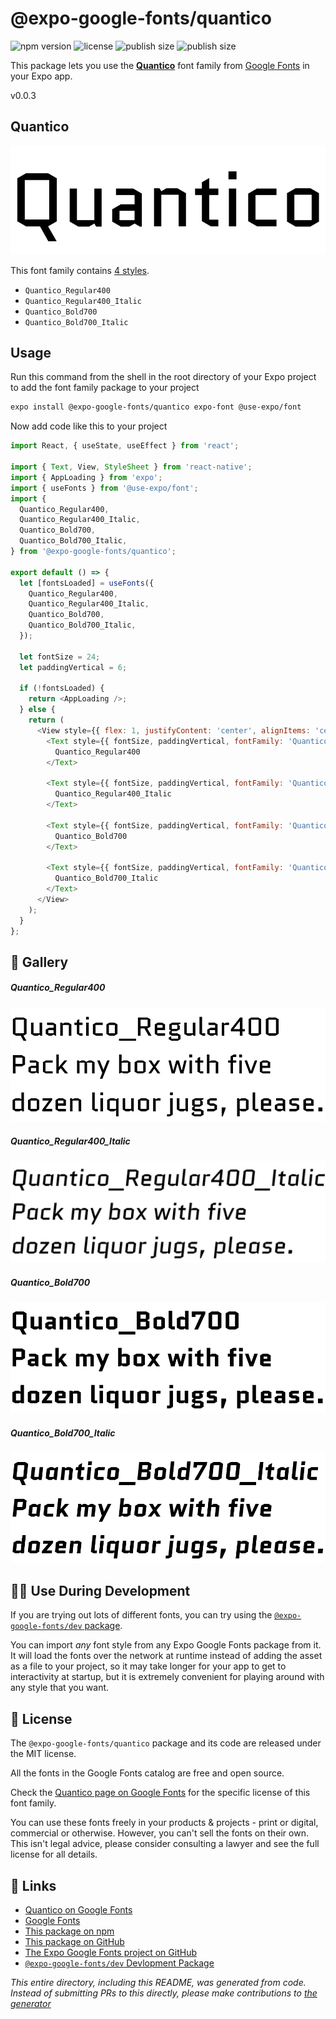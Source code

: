 # @expo-google-fonts/quantico

![npm version](https://flat.badgen.net/npm/v/@expo-google-fonts/quantico)
![license](https://flat.badgen.net/github/license/expo/google-fonts)
![publish size](https://flat.badgen.net/packagephobia/install/@expo-google-fonts/quantico)
![publish size](https://flat.badgen.net/packagephobia/publish/@expo-google-fonts/quantico)

This package lets you use the [**Quantico**](https://fonts.google.com/specimen/Quantico) font family from [Google Fonts](https://fonts.google.com/) in your Expo app.

v0.0.3

## Quantico

![Quantico](./font-family.png)

This font family contains [4 styles](#-gallery).

- `Quantico_Regular400`
- `Quantico_Regular400_Italic`
- `Quantico_Bold700`
- `Quantico_Bold700_Italic`

## Usage

Run this command from the shell in the root directory of your Expo project to add the font family package to your project
```sh
expo install @expo-google-fonts/quantico expo-font @use-expo/font
```

Now add code like this to your project
```js
import React, { useState, useEffect } from 'react';

import { Text, View, StyleSheet } from 'react-native';
import { AppLoading } from 'expo';
import { useFonts } from '@use-expo/font';
import {
  Quantico_Regular400,
  Quantico_Regular400_Italic,
  Quantico_Bold700,
  Quantico_Bold700_Italic,
} from '@expo-google-fonts/quantico';

export default () => {
  let [fontsLoaded] = useFonts({
    Quantico_Regular400,
    Quantico_Regular400_Italic,
    Quantico_Bold700,
    Quantico_Bold700_Italic,
  });

  let fontSize = 24;
  let paddingVertical = 6;

  if (!fontsLoaded) {
    return <AppLoading />;
  } else {
    return (
      <View style={{ flex: 1, justifyContent: 'center', alignItems: 'center' }}>
        <Text style={{ fontSize, paddingVertical, fontFamily: 'Quantico_Regular400' }}>
          Quantico_Regular400
        </Text>

        <Text style={{ fontSize, paddingVertical, fontFamily: 'Quantico_Regular400_Italic' }}>
          Quantico_Regular400_Italic
        </Text>

        <Text style={{ fontSize, paddingVertical, fontFamily: 'Quantico_Bold700' }}>
          Quantico_Bold700
        </Text>

        <Text style={{ fontSize, paddingVertical, fontFamily: 'Quantico_Bold700_Italic' }}>
          Quantico_Bold700_Italic
        </Text>
      </View>
    );
  }
};

```

## 🔡 Gallery

##### Quantico_Regular400
![Quantico_Regular400](./c0e68a0bf4434bcaf5078482638325be95f9ff8d23e161320e71396c3bac24db.ttf.png)

##### Quantico_Regular400_Italic
![Quantico_Regular400_Italic](./8dc51f4e759adff1e4ef04d9489decee6534f253a8c586119e29e6ac5d4ba3e8.ttf.png)

##### Quantico_Bold700
![Quantico_Bold700](./893455159a698723c49ac3c7b21b2eab8d58a8ae07a566c4b1aa1d49d301b100.ttf.png)

##### Quantico_Bold700_Italic
![Quantico_Bold700_Italic](./1021a5020ebf627e4f792a27cf1af37913a9f7f26454ac4cc914f0f78b08df22.ttf.png)


## 👩‍💻 Use During Development

If you are trying out lots of different fonts, you can try using the [`@expo-google-fonts/dev` package](https://github.com/expo/google-fonts/tree/master/font-packages/dev#readme).

You can import *any* font style from any Expo Google Fonts package from it. It will load the fonts
over the network at runtime instead of adding the asset as a file to your project, so it may take longer
for your app to get to interactivity at startup, but it is extremely convenient
for playing around with any style that you want.

## 📖 License

The `@expo-google-fonts/quantico` package and its code are released under the MIT license.

All the fonts in the Google Fonts catalog are free and open source.

Check the [Quantico page on Google Fonts](https://fonts.google.com/specimen/Quantico) for the specific license of this font family.

You can use these fonts freely in your products & projects - print or digital, commercial or otherwise. However, you can't sell the fonts on their own. This isn't legal advice, please consider consulting a lawyer and see the full license for all details.

## 🔗 Links

- [Quantico on Google Fonts](https://fonts.google.com/specimen/Quantico)
- [Google Fonts](https://fonts.google.com/)
- [This package on npm](https://www.npmjs.com/package/@expo-google-fonts/quantico)
- [This package on GitHub](https://github.com/expo/google-fonts/tree/master/font-packages/quantico)
- [The Expo Google Fonts project on GitHub](https://github.com/expo/google-fonts)
- [`@expo-google-fonts/dev` Devlopment Package](https://github.com/expo/google-fonts/tree/master/font-packages/dev)


*This entire directory, including this README, was generated from code. Instead of submitting PRs to this directly, please make contributions to [the generator](https://github.com/expo/google-fonts/tree/master/packages/generator)*
